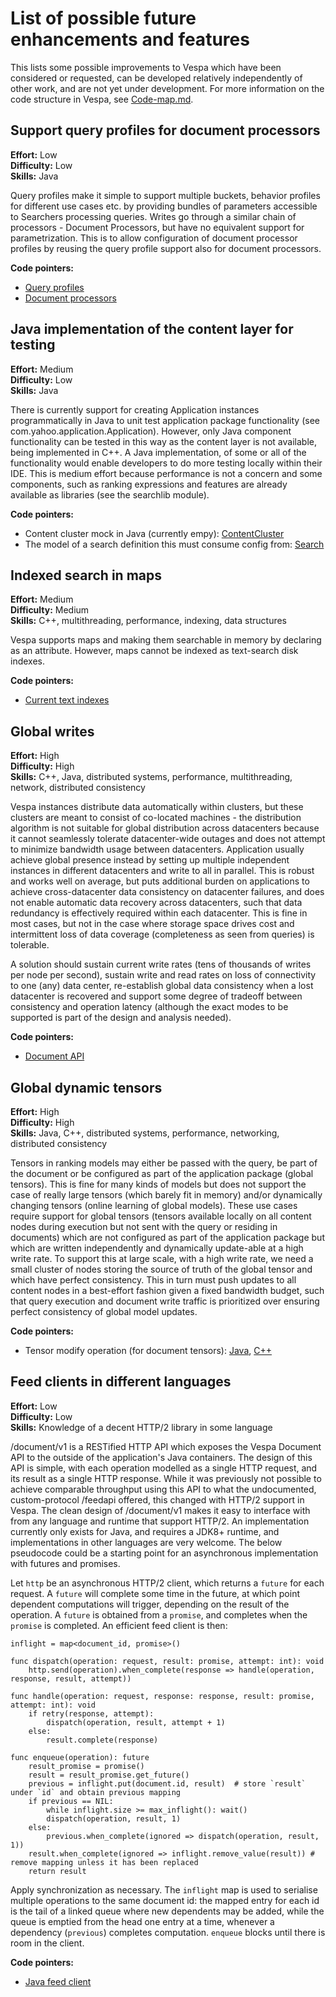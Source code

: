 <!-- Copyright Yahoo. Licensed under the terms of the Apache 2.0 license. See LICENSE in the project root. -->
<!-- Copyright Vespa.ai. Licensed under the terms of the Apache 2.0 license. See LICENSE in the project root. -->

# List of possible future enhancements and features

This lists some possible improvements to Vespa which have been considered or requested, can be developed relatively
independently of other work, and are not yet under development. For more information on the code structure in Vespa, see
[Code-map.md](Code-map.md).

## Support query profiles for document processors

**Effort:** Low<br/>
**Difficulty:** Low<br/>
**Skills:** Java

Query profiles make it simple to support multiple buckets, behavior profiles for different use cases etc. by providing
bundles of parameters accessible to Searchers processing queries. Writes go through a similar chain of processors -
Document Processors, but have no equivalent support for parametrization. This is to allow configuration of document
processor profiles by reusing the query profile support also for document processors.

**Code pointers:**

- [Query profiles](https://github.com/vespa-engine/vespa/blob/master/container-search/src/main/java/com/yahoo/search/query/profile/QueryProfile.java)
- [Document processors](https://github.com/vespa-engine/vespa/blob/master/docproc/src/main/java/com/yahoo/docproc/DocumentProcessor.java)

## Java implementation of the content layer for testing

**Effort:** Medium<br/>
**Difficulty:** Low<br/>
**Skills:** Java

There is currently support for creating Application instances programmatically in Java to unit test application package
functionality (see com.yahoo.application.Application). However, only Java component functionality can be tested in this
way as the content layer is not available, being implemented in C++. A Java implementation, of some or all of the
functionality would enable developers to do more testing locally within their IDE. This is medium effort because
performance is not a concern and some components, such as ranking expressions and features are already available as
libraries (see the searchlib module).

**Code pointers:**

- Content cluster mock in Java (currently empy): [ContentCluster](https://github.com/vespa-engine/vespa/blob/master/application/src/main/java/com/yahoo/application/content/ContentCluster.java)
- The model of a search definition this must consume config from: [Search](https://github.com/vespa-engine/vespa/blob/master/config-model/src/main/java/com/yahoo/schema/Schema.java)

## Indexed search in maps

**Effort:** Medium<br/>
**Difficulty:** Medium<br/>
**Skills:** C++, multithreading, performance, indexing, data structures

Vespa supports maps and making them searchable in memory by declaring as an attribute.
However, maps cannot be indexed as text-search disk indexes.

**Code pointers:**

- [Current text indexes](https://github.com/vespa-engine/vespa/tree/master/searchlib/src/vespa/searchlib/index)

## Global writes

**Effort:** High<br/>
**Difficulty:** High<br/>
**Skills:** C++, Java, distributed systems, performance, multithreading, network, distributed consistency

Vespa instances distribute data automatically within clusters, but these clusters are meant to consist of co-located
machines - the distribution algorithm is not suitable for global distribution across datacenters because it cannot
seamlessly tolerate datacenter-wide outages and does not attempt to minimize bandwidth usage between datacenters.
Application usually achieve global presence instead by setting up multiple independent instances in different
datacenters and write to all in parallel. This is robust and works well on average, but puts additional burden on
applications to achieve cross-datacenter data consistency on datacenter failures, and does not enable automatic
data recovery across datacenters, such that data redundancy is effectively required within each datacenter.
This is fine in most cases, but not in the case where storage space drives cost and intermittent loss of data coverage
(completeness as seen from queries) is tolerable.

A solution should sustain current write rates (tens of thousands of writes per node per second), sustain write and read
rates on loss of connectivity to one (any) data center, re-establish global data consistency when a lost datacenter is
recovered and support some degree of tradeoff between consistency and operation latency (although the exact modes to be
supported is part of the design and analysis needed).

**Code pointers:**

- [Document API](https://github.com/vespa-engine/vespa/tree/master/documentapi/src/main/java/com/yahoo/documentapi)

## Global dynamic tensors

**Effort:** High<br/>
**Difficulty:** High<br/>
**Skills:** Java, C++, distributed systems, performance, networking, distributed consistency

Tensors in ranking models may either be passed with the query, be part of the document or be configured as part of the
application package (global tensors). This is fine for many kinds of models but does not support the case of really
large tensors (which barely fit in memory) and/or dynamically changing tensors (online learning of global models).
These use cases require support for global tensors (tensors available locally on all content nodes during execution
but not sent with the query or residing in documents) which are not configured as part of the application package but
which are written independently and dynamically update-able at a high write rate. To support this at large scale, with a
high write rate, we need a small cluster of nodes storing the source of truth of the global tensor and which have
perfect consistency. This in turn must push updates to all content nodes in a best-effort fashion given a fixed bandwidth
budget, such that query execution and document write traffic is prioritized over ensuring perfect consistency of global
model updates.

**Code pointers:**

- Tensor modify operation (for document tensors): [Java](https://github.com/vespa-engine/vespa/blob/master/document/src/main/java/com/yahoo/document/update/TensorModifyUpdate.java), [C++](https://github.com/vespa-engine/vespa/blob/master/document/src/vespa/document/update/tensor_modify_update.h)

## Feed clients in different languages

**Effort:** Low<br/>
**Difficulty:** Low<br/>
**Skills:** Knowledge of a decent HTTP/2 library in some language

/document/v1 is a RESTified HTTP API which exposes the Vespa Document API to the
outside of the application's Java containers. The design of this API is simple,
with each operation modelled as a single HTTP request, and its result as
a single HTTP response. While it was previously not possible to achieve comparable
throughput using this API to what the undocumented, custom-protocol /feedapi offered,
this changed with HTTP/2 support in Vespa. The clean design of /document/v1 makes it
easy to interface with from any language and runtime that support HTTP/2.
An implementation currently only exists for Java, and requires a JDK8+ runtime,
and implementations in other languages are very welcome. The below pseudocode could
be a starting point for an asynchronous implementation with futures and promises.

Let `http` be an asynchronous HTTP/2 client, which returns a `future` for each request.
A `future` will complete some time in the future, at which point dependent computations
will trigger, depending on the result of the operation. A `future` is obtained from a
`promise`, and completes when the `promise` is completed. An efficient feed client is then:

```
inflight = map<document_id, promise>()

func dispatch(operation: request, result: promise, attempt: int): void
    http.send(operation).when_complete(response => handle(operation, response, result, attempt))

func handle(operation: request, response: response, result: promise, attempt: int): void
    if retry(response, attempt):
        dispatch(operation, result, attempt + 1)
    else:
        result.complete(response)

func enqueue(operation): future
    result_promise = promise()
    result = result_promise.get_future()
    previous = inflight.put(document.id, result)  # store `result` under `id` and obtain previous mapping
    if previous == NIL:
        while inflight.size >= max_inflight(): wait()
        dispatch(operation, result, 1)
    else:
        previous.when_complete(ignored => dispatch(operation, result, 1))
    result.when_complete(ignored => inflight.remove_value(result)) # remove mapping unless it has been replaced
    return result
```

Apply synchronization as necessary. The `inflight` map is used to serialise multiple operations
to the same document id: the mapped entry for each id is the tail of a linked queue where new
dependents may be added, while the queue is emptied from the head one entry at a time, whenever
a dependency (`previous`) completes computation. `enqueue` blocks until there is room in the client.

**Code pointers:**

- [Java feed client](https://github.com/vespa-engine/vespa/blob/master/vespa-feed-client-api/src/main/java/ai/vespa/feed/client/FeedClient.java)
